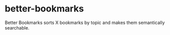 # better-bookmarks
Better Bookmarks sorts X bookmarks by topic and makes them semantically searchable.
